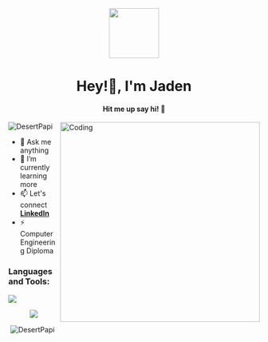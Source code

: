 <!-- Header GIF -->
<div id="header" align="center">
  <img src="https://media.giphy.com/media/M9gbBd9nbDrOTu1Mqx/giphy.gif" width="100"/>
</div>

<h1 align="center">Hey!👋, I'm Jaden </h1>
<h4 align="center">Hit me up say hi! 🚀</h4>

<img align="right" alt="Coding" width="400" src="https://media.giphy.com/media/qgQUggAC3Pfv687qPC/giphy.gif">

<p align="left">
  <img src="https://komarev.com/ghpvc/?username=DesertPapi&label=Profile%20views&color=0e75b6&style=flat" alt="DesertPapi" />
</p>

- 🌱 Ask me anything
- 🌱 I’m currently learning more
- 📫 Let's connect **[LinkedIn](https://www.linkedin.com/in/jaden-mardini-783b1a1ba/)**
- ⚡ Computer Engineering Diploma

<h3 align="left">Languages and Tools:</h3>
<p align="left">
  <a href="https://skillicons.dev">
    <img src="https://skillicons.dev/icons?i=c,cpp,python,docker,azure,git,autocad,arduino,mysql,kali,ubuntu,unity,powershell,wordpress,google,linux,windows,apple,mac&perline=9&theme=dark" />
  </a>
</p>

</p>
<p align="center">
 <a> <img src="https://github-readme-stats.vercel.app/api/top-langs/?username=DesertPapi&langs_count=7&theme=tokyonight"/></a>

</p>

<p>
  &nbsp;<img align="center" src="https://github-readme-stats.vercel.app/api?username=DesertPapi&show_icons=true&locale=en&theme=tokyonight" alt="DesertPapi" />
</p>
